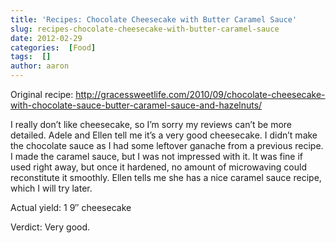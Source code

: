 ```yaml
---
title: 'Recipes: Chocolate Cheesecake with Butter Caramel Sauce'
slug: recipes-chocolate-cheesecake-with-butter-caramel-sauce
date: 2012-02-29
categories:  [Food]
tags:  []
author: aaron
---
```


Original recipe: <http://gracessweetlife.com/2010/09/chocolate-cheesecake-with-chocolate-sauce-butter-caramel-sauce-and-hazelnuts/>

I really don’t like cheesecake, so I’m sorry my reviews can’t be more detailed. Adele and Ellen tell me it’s a very good cheesecake. I didn’t make the chocolate sauce as I had some leftover ganache from a previous recipe. I made the caramel sauce, but I was not impressed with it. It was fine if used right away, but once it hardened, no amount of microwaving could reconstitute it smoothly. Ellen tells me she has a nice caramel sauce recipe, which I will try later.

Actual yield: 1 9&Prime; cheesecake

Verdict: Very good.
